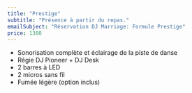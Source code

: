 ```yaml
---
title: "Prestige"
subtitle: "Présence à partir du repas."
emailSubject: "Réservation DJ Marriage: Formule Prestige"
price: 1300
---
```


* Sonorisation complète et éclairage de la piste de danse
* Régie DJ Pioneer + DJ Desk
* 2 barres à LED
* 2 micros sans fil
* Fumée légère (option inclus)

